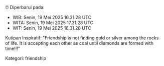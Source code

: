 ⏰ Diperbarui pada:
- WIB: Senin, 19 Mei 2025 16.31.28 UTC
- WITA: Senin, 19 Mei 2025 17.31.28 UTC
- WIT: Senin, 19 Mei 2025 18.31.28 UTC

Kutipan Inspiratif:
"Friendship is not finding gold or silver among the rocks of life. It is accepting each other as coal until diamonds are formed with time!!!"


Kategori: friendship

